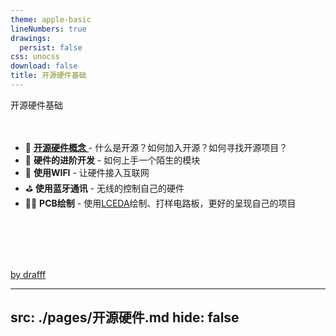 ```yaml
---
theme: apple-basic
lineNumbers: true
drawings:
  persist: false
css: unocss
download: false
title: 开源硬件基础
---
```


<div class="text-6xl font-bold mt-5"> 开源硬件基础 </div>

<br/>
<br/>

- 📝 [**开源硬件概念** ](2)- 什么是开源？如何加入开源？如何寻找开源项目？
- 🎨 **硬件的进阶开发** - 如何上手一个陌生的模块
- 🤹 **使用WIFI** - 让硬件接入互联网
- ⛳️ **使用蓝牙通讯** - 无线的控制自己的硬件
- 🧑‍💻 **PCB绘制** - 使用[LCEDA](https://lceda.cn/)绘制、打样电路板，更好的呈现自己的项目



<br/>



<logos-opensource class="w-13 h-13" />
<logos-arduino class="w-13 h-13 ml-10 " />
<logos-raspberry-pi class="w-13 h-13 ml-10" />
<simple-icons-espressif class="w-13 h-13 ml-10 " />
<gg-microbit class="w-13 h-13 ml-10 " />


<br/>
<br/>
<br/>


<p class="font-mono text-sm text-right"><a href="https://drafff.art">by drafff</a></p>


---
src: ./pages/开源硬件.md
hide: false
---


